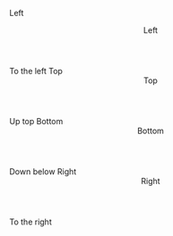 ﻿<BSButton IsOutlined="true" Color="BSColor.Primary" DataId="contentpopoverLeft">Left</BSButton>
<BSPopover Placement="Placement.Left" Target="contentpopoverLeft" ContentAlwaysRendered="true">
    <Header>Left</Header>
    <Content>To the left</Content>
</BSPopover>
<BSButton IsOutlined="true" Color="BSColor.Primary" DataId="contentpopoverTop">Top</BSButton>
<BSPopover Placement="Placement.Top" Target="contentpopoverTop" MouseOver="true" ContentAlwaysRendered="true">
    <Header>Top</Header>
    <Content>Up top</Content>
</BSPopover>
<BSButton IsOutlined="true" Color="BSColor.Primary" DataId="contentpopoverBottom">Bottom</BSButton>
<BSPopover Placement="Placement.Bottom" Target="contentpopoverBottom" ContentAlwaysRendered="true">
    <Header>Bottom</Header>
    <Content>Down below</Content>
</BSPopover>
<BSButton IsOutlined="true" Color="BSColor.Primary" DataId="contentpopoverRight">Right</BSButton>
<BSPopover Placement="Placement.Right" Target="contentpopoverRight" ContentAlwaysRendered="true">
    <Header>Right</Header>
    <Content>To the right</Content>
</BSPopover>